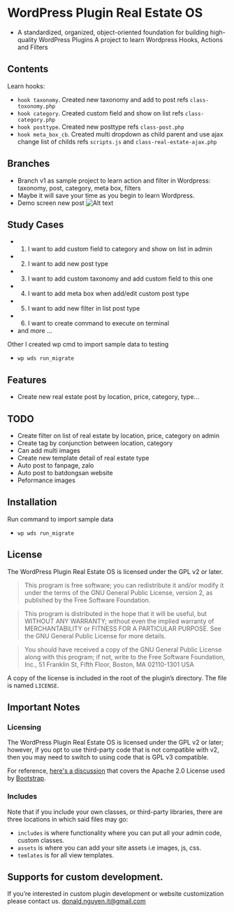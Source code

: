 # WordPress Plugin Real Estate OS 
* A standardized, organized, object-oriented foundation for building high-quality WordPress Plugins
A project to learn Wordpress Hooks, Actions and Filters

## Contents
Learn hooks:
* `hook taxonomy`. Created new taxonomy and add to post refs `class-toxonomy.php`
* `hook category`. Created custom field and show on list refs `class-category.php`
* `hook posttype`. Created new posttype refs `class-post.php`
* `hook meta_box_cb`. Created multi dropdown as child parent and use ajax change list of childs refs `scripts.js` and `class-real-estate-ajax.php`

## Branches
* Branch v1 as sample project to learn action and filter in Wordpress: taxonomy, post, category, meta box, filters
* Maybe it will save your time as you begin to learn Wordpress.
* Demo screen new post
![Alt text](https://github.com/dearvn/real-estate-os/raw/main/newpost.png?raw=true "New post")

## Study Cases
* 1. I want to add custom field to category and show on list in admin
* 2. I want to add new post type
* 3. I want to add custom taxonomy and add custom field to this one
* 4. I want to add meta box when add/edit custom post type
* 5. I want to add new filter in list post type
* 6. I want to create command to execute on terminal
* and more ...

Other I created wp cmd to import sample data to testing
* `wp wds run_migrate`

## Features
* Create new real estate post by location, price, category, type...

## TODO
* Create filter on list of real estate by location, price, category on admin
* Create tag by conjunction between location, category
* Can add multi images
* Create new template detail of real estate type
* Auto post to fanpage, zalo
* Auto post to batdongsan website
* Peformance images

## Installation

Run command to import sample data
* `wp wds run_migrate`


## License

The WordPress Plugin Real Estate OS is licensed under the GPL v2 or later.

> This program is free software; you can redistribute it and/or modify it under the terms of the GNU General Public License, version 2, as published by the Free Software Foundation.

> This program is distributed in the hope that it will be useful, but WITHOUT ANY WARRANTY; without even the implied warranty of MERCHANTABILITY or FITNESS FOR A PARTICULAR PURPOSE. See the GNU General Public License for more details.

> You should have received a copy of the GNU General Public License along with this program; if not, write to the Free Software Foundation, Inc., 51 Franklin St, Fifth Floor, Boston, MA 02110-1301 USA

A copy of the license is included in the root of the plugin’s directory. The file is named `LICENSE`.

## Important Notes

### Licensing

The WordPress Plugin Real Estate OS is licensed under the GPL v2 or later; however, if you opt to use third-party code that is not compatible with v2, then you may need to switch to using code that is GPL v3 compatible.

For reference, [here's a discussion](http://make.wordpress.org/themes/2013/03/04/licensing-note-apache-and-gpl/) that covers the Apache 2.0 License used by [Bootstrap](http://twitter.github.io/bootstrap/).

### Includes

Note that if you include your own classes, or third-party libraries, there are three locations in which said files may go:

* `includes` is where functionality where you can put all your admin code, custom classes.
* `assets` is where you can add your site assets i.e images, js, css.
* `temlates` is for all view templates.


## Supports for custom development.

If you’re interested in custom plugin development or website customization please contact us. donald.nguyen.it@gmail.com
